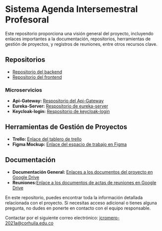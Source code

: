 # Sistema Agenda Intersemestral Profesoral

Este repositorio proporciona una visión general del proyecto, incluyendo enlaces importantes a la documentación, repositorios, herramientas de gestión de proyectos, y registros de reuniones, entre otros recursos clave.

## Repositorios

 - [Repositorio del backend](https://github.com/Jaiberleon/Sistema-agenda-intersemestral_back)
 - [Repositorio del frontend](https://github.com/Jaiberleon/sis-agenda-frontend-)

### Microservicios
- **Api-Gateway:** [Respositorio del Api-Gateway](https://github.com/Yeicamm/api-gateway-scotia/tree/dev)
- **Eureka-Server:** [Respositorio de eureka-server](https://github.com/Yeicamm/eureka-server-scotia/tree/dev)
- **Keycloak-login:** [Respositorio de keycloak-login](https://github.com/Yeicamm/login-scotia/tree/dev)
   
## Herramientas de Gestión de Proyectos

 - **Trello:** [Enlace del tablero de trello](https://trello.com/b/KuoseWa4/sistema-agenda-intersemestral-corhuila)
 - **Figma Mockup:** [Enlace del espacio de trabajo en Figma](https://www.figma.com/design/eHc1jQcQ6l8oaqqFyRjrYQ/Mockups?node-id=0-1&t=plSbJuIIJksUHrSf-1)
   
## Documentación

 - **Documentación General:** [Enlaces a los documentos del proyecto en Google Drive](https://drive.google.com/drive/folders/16N3grrqM79Zev6aYuc0nXLNYxDHWVCJ3?usp=drive_link)
 - **Reuniones:**[Enlace a los documentos de actas de reuniones en Google Drive](https://drive.google.com/drive/folders/1v4lytnRaaseeioQZarw80vVo3E_bn1D4?usp=drive_link)

En este repositorio, puedes encontrar toda la información detallada relacionada con el proyecto. Si necesitas acceso adicional o tienes alguna pregunta, no dudes en ponerte en contacto con el equipo responsable.

Contactar por el siguiente correo electrónico: jcromero-2021a@corhuila.edu.co
